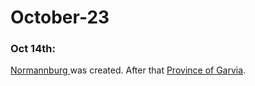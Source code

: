 # October-23

### Oct 14th:

[Normannburg ](../../../the-world/civilization/towns/finland-region/normannburg.md)was created. After that [Province of Garvia](../../../the-world/civilization/towns/finland-region/province-of-garvia.md).
